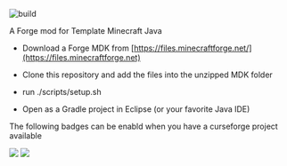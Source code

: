![build](https://github.com/Lothrazar/ForgeTemplate/workflows/build/badge.svg)

A Forge mod for Template Minecraft Java

- Download a Forge MDK from [https://files.minecraftforge.net/](https://files.minecraftforge.net)

- Clone this repository and add the files into the unzipped MDK folder

- run ./scripts/setup.sh

- Open as a Gradle project in Eclipse (or your favorite Java IDE)

The following badges can be enabld when you have a curseforge project available

[![](http://cf.way2muchnoise.eu/CURSEID.svg)](https://www.curseforge.com/minecraft/mc-mods/CURSELINK) 
[![](http://cf.way2muchnoise.eu/versions/CURSEID.svg)](https://www.curseforge.com/minecraft/mc-mods/CURSELINK)
